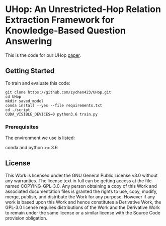 # UHop: An Unrestricted-Hop Relation Extraction Framework for Knowledge-Based Question Answering 

This is the code for our UHop [paper](https://arxiv.org/abs/1904.01246). 

## Getting Started

To train and evaluate this code:
```shell
git clone https://github.com/zychen423/UHop.git
cd UHop
mkdir saved_model
conda install --yes --file requirements.txt
cd ./script
CUDA_VISIBLE_DEVICES=0 python3.6 train.py
```

### Prerequisites

The environment we use is listed:

conda and python >= 3.6


## License

This Work is licensed under the GNU General Public License v3.0 without any warranties. The license text in full can be getting access at the file named COPYING-GPL-3.0. Any person obtaining a copy of this Work and associated documentation files is granted the rights to use, copy, modify, merge, publish, and distribute the Work for any purpose. However if any work is based upon this Work and hence constitutes a Derivative Work, the GPL-3.0 license requires distributions of the Work and the Derivative Work to remain under the same license or a similar license with the Source Code provision obligation.


